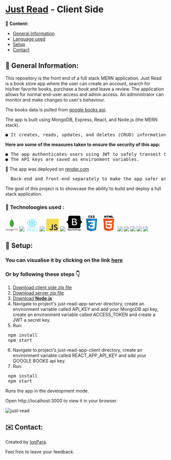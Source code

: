 # [Just Read](https://just-read.onrender.com/) - Client Side

📃 **Content:**
- [General Information ](#General-Information)
- [Language used](#languages)
- [Setup](#setup)
- [Contact](#contact)

 ## 📑 General Information:
This repository is the front end of a full stack MERN application.
Just Read is a book store app where the user can create an account, search for his/her favorite books, purchase a book and leave a review.
The application allows for normal end-user access and admin access. An administrator can monitor and make changes to user's behaviour.

The books data is pulled from [google books api](https://developers.google.com/books).


The app is built using MongoDB, Express, React, and Node.js (the MERN stack).<br>
<pre>● It creates, reads, updates, and deletes (CRUD) information from MongoDB.</pre>

<b>Here are some of the measures taken to ensure the security of this app:</b> <br>
<pre>● The app authenticates users using JWT to safely transmit the information between client and server.
● The API keys are saved as environment variables.</pre> 

:floppy_disk: The app was deployed on [render.com](https://render.com/)
 <pre>  Back-end and front-end separately to make the app safer and easier to debug.</pre>

The goal of this project is to showcase the ability to build and deploy a full stack application. 

### 🔣 <a id="languages">Technoloogies used </a>:

<p align="left">
<img src="https://raw.githubusercontent.com/devicons/devicon/master/icons/mongodb/mongodb-original-wordmark.svg" alt="mongodb" width="40" height="40"/>
<img src="https://skillicons.dev/icons?i=express&theme=light"/>
<img src="https://raw.githubusercontent.com/devicons/devicon/master/icons/react/react-original-wordmark.svg" alt="react" width="40" height="40"/>
<img src="https://skillicons.dev/icons?i=nodejs&theme=light"/>
<img src="https://raw.githubusercontent.com/devicons/devicon/master/icons/javascript/javascript-original.svg" alt="javascript" width="40" height="40"/>
<img src="https://skillicons.dev/icons?i=redux&theme=light"/>
<img src="https://raw.githubusercontent.com/devicons/devicon/master/icons/bootstrap/bootstrap-plain-wordmark.svg" alt="bootstrap" width="50" height="50"/>
<img src="https://raw.githubusercontent.com/devicons/devicon/master/icons/css3/css3-original-wordmark.svg" alt="css3" width="50" height="50"/> 
<img src="https://raw.githubusercontent.com/devicons/devicon/master/icons/html5/html5-original-wordmark.svg" alt="html5" width="50" height="50"/>
<img src="https://skillicons.dev/icons?i=tailwind&theme=light"/>
<img src="https://skillicons.dev/icons?i=vscode&theme=light"/>
<img src="https://img.icons8.com/color/48/null/java-web-token.png"/>
<img src="https://skillicons.dev/icons?i=git&theme=light"/>
<img src="https://skillicons.dev/icons?i=github&theme=light"/>
</p>


## 📘 <a id="setup">Setup</a>:

### You can visualise it by clicking on the link [here](https://just-read.onrender.com/)

### Or by following these steps :point_down:

1. [Download client side zip file](https://github.com/IonPara/just-read-app-client/archive/refs/heads/main.zip)
2. [Download server zip file](https://github.com/IonPara/just-read-app-server/archive/refs/heads/main.zip)
3. [Download **Node.js**](https://nodejs.org/dist/v18.13.0/node-v18.13.0-x64.msi)
4. Navigate to project's just-read-app-server directory, create an environment variable called API_KEY and add your MongoDB api key, create an environment variable called ACCESS_TOKEN and create a JWT a secret key.
5. Run: 
<pre> npm install 
 npm start 
</pre>
6. Navigate to project's just-read-app-client directory, create an environment variable called REACT_APP_API_KEY and add your GOOGLE BOOKS api key.
7. Run: 
<pre> npm install 
 npm start 
</pre>


Runs the app in the development mode.

Open http://localhost:3000 to view it in your browser.

![just-read](https://user-images.githubusercontent.com/84988051/222515015-f555971a-1c79-47d5-9c65-b95def1ca825.png)

## ✉️ <a id="contact">Contact</a>:

Created by [IonPara](https://github.com/IonPara).

Feel free to leave your feedback.


